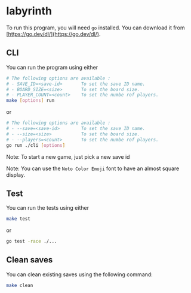 # labyrinth

To run this program, you will need `go` installed. You can download it from [https://go.dev/dl/](https://go.dev/dl/).

## CLI

You can run the program using either

```sh
# The following options are available :
# - SAVE_ID=<save-id>       To set the save ID name.
# - BOARD_SIZE=<size>       To set the board size.
# - PLAYER_COUNT=<count>    To set the numbe rof players.
make [options] run
```

or

```sh
# The following options are available :
# - --save=<save-id>        To set the save ID name.
# - --size=<size>           To set the board size.
# - --players=<count>       To set the numbe rof players.
go run ./cli [options]
```

Note: To start a new game, just pick a new save id

Note: You can use the `Noto Color Emoji` font to have an almost square display.

## Test

You can run the tests using either

```sh
make test
```

or

```sh
go test -race ./...
```


## Clean saves

You can clean existing saves using the following command:

```sh
make clean
```
